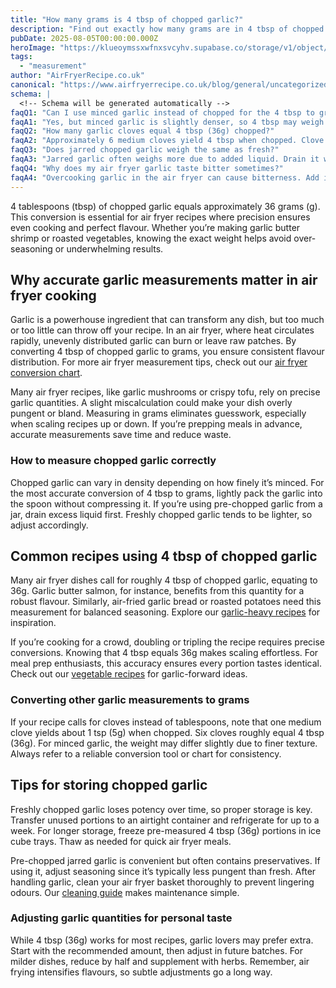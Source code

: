 ```yaml
---
title: "How many grams is 4 tbsp of chopped garlic?"
description: "Find out exactly how many grams are in 4 tbsp of chopped garlic for perfect air fryer recipes every time."
pubDate: 2025-08-05T00:00:00.000Z
heroImage: "https://klueoymssxwfnxsvcyhv.supabase.co/storage/v1/object/public/Shmucket/how-many-grams-is-4-tbsp-chopped-garlic.webp"
tags:
  - "measurement"
author: "AirFryerRecipe.co.uk"
canonical: "https://www.airfryerrecipe.co.uk/blog/general/uncategorized/how-many-grams-is-4-tbsp-chopped-garlic"
schema: |
  <!-- Schema will be generated automatically -->
faqQ1: "Can I use minced garlic instead of chopped for the 4 tbsp to grams conversion?"
faqA1: "Yes, but minced garlic is slightly denser, so 4 tbsp may weigh closer to 40g. For accuracy, weigh it directly or lightly spoon it into the measuring tablespoon without packing."
faqQ2: "How many garlic cloves equal 4 tbsp (36g) chopped?"
faqA2: "Approximately 6 medium cloves yield 4 tbsp when chopped. Clove sizes vary, so weighing ensures consistency, especially for air fryer recipes where precision matters."
faqQ3: "Does jarred chopped garlic weigh the same as fresh?"
faqA3: "Jarred garlic often weighs more due to added liquid. Drain it well before measuring, or use 3 tbsp plus 1 tsp (about 36g) to match fresh chopped garlic’s intensity."
faqQ4: "Why does my air fryer garlic taste bitter sometimes?"
faqA4: "Overcooking garlic in the air fryer can cause bitterness. Add it midway through cooking or mix with oil to prevent burning. Proper measurement (4 tbsp = 36g) also avoids overpowering flavours."
---
```

<p>4 tablespoons (tbsp) of chopped garlic equals approximately 36 grams (g). This conversion is essential for air fryer recipes where precision ensures even cooking and perfect flavour. Whether you’re making garlic butter shrimp or roasted vegetables, knowing the exact weight helps avoid over-seasoning or underwhelming results.</p>  

<h2>Why accurate garlic measurements matter in air fryer cooking</h2>  
<p>Garlic is a powerhouse ingredient that can transform any dish, but too much or too little can throw off your recipe. In an air fryer, where heat circulates rapidly, unevenly distributed garlic can burn or leave raw patches. By converting 4 tbsp of chopped garlic to grams, you ensure consistent flavour distribution. For more air fryer measurement tips, check out our <a href=https://www.airfryerrecipe.co.uk/air-fryer-conversion-chart>air fryer conversion chart</a>.</p>  

<p>Many air fryer recipes, like garlic mushrooms or crispy tofu, rely on precise garlic quantities. A slight miscalculation could make your dish overly pungent or bland. Measuring in grams eliminates guesswork, especially when scaling recipes up or down. If you’re prepping meals in advance, accurate measurements save time and reduce waste.</p>  

<h3>How to measure chopped garlic correctly</h3>  
<p>Chopped garlic can vary in density depending on how finely it’s minced. For the most accurate conversion of 4 tbsp to grams, lightly pack the garlic into the spoon without compressing it. If you’re using pre-chopped garlic from a jar, drain excess liquid first. Freshly chopped garlic tends to be lighter, so adjust accordingly.</p>  

<h2>Common recipes using 4 tbsp of chopped garlic</h2>  
<p>Many air fryer dishes call for roughly 4 tbsp of chopped garlic, equating to 36g. Garlic butter salmon, for instance, benefits from this quantity for a robust flavour. Similarly, air-fried garlic bread or roasted potatoes need this measurement for balanced seasoning. Explore our <a href=https://www.airfryerrecipe.co.uk/recipes>garlic-heavy recipes</a> for inspiration.</p>  

<p>If you’re cooking for a crowd, doubling or tripling the recipe requires precise conversions. Knowing that 4 tbsp equals 36g makes scaling effortless. For meal prep enthusiasts, this accuracy ensures every portion tastes identical. Check out our <a href=https://www.airfryerrecipe.co.uk/recipe-category/vegetables>vegetable recipes</a> for garlic-forward ideas.</p>  

<h3>Converting other garlic measurements to grams</h3>  
<p>If your recipe calls for cloves instead of tablespoons, note that one medium clove yields about 1 tsp (5g) when chopped. Six cloves roughly equal 4 tbsp (36g). For minced garlic, the weight may differ slightly due to finer texture. Always refer to a reliable conversion tool or chart for consistency.</p>  

<h2>Tips for storing chopped garlic</h2>  
<p>Freshly chopped garlic loses potency over time, so proper storage is key. Transfer unused portions to an airtight container and refrigerate for up to a week. For longer storage, freeze pre-measured 4 tbsp (36g) portions in ice cube trays. Thaw as needed for quick air fryer meals.</p>  

<p>Pre-chopped jarred garlic is convenient but often contains preservatives. If using it, adjust seasoning since it’s typically less pungent than fresh. After handling garlic, clean your air fryer basket thoroughly to prevent lingering odours. Our <a href=https://www.airfryerrecipe.co.uk/air-fryer-cleaner>cleaning guide</a> makes maintenance simple.</p>  

<h3>Adjusting garlic quantities for personal taste</h3>  
<p>While 4 tbsp (36g) works for most recipes, garlic lovers may prefer extra. Start with the recommended amount, then adjust in future batches. For milder dishes, reduce by half and supplement with herbs. Remember, air frying intensifies flavours, so subtle adjustments go a long way.</p>

